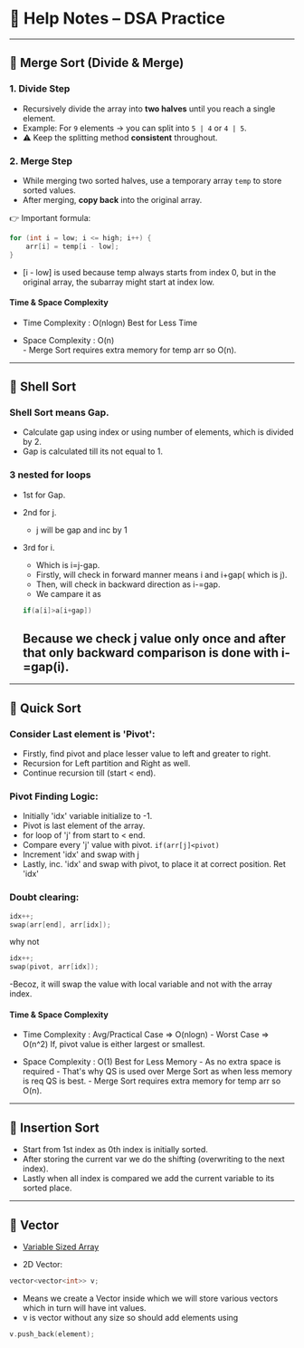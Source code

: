 # 📘 Help Notes – DSA Practice

---

## 🔹 Merge Sort (Divide & Merge)

### 1. Divide Step
- Recursively divide the array into **two halves** until you reach a single element.  
- Example: For `9` elements → you can split into `5 | 4` or `4 | 5`.  
- ⚠️ Keep the splitting method **consistent** throughout.

### 2. Merge Step
- While merging two sorted halves, use a temporary array `temp` to store sorted values.  
- After merging, **copy back** into the original array.

👉 Important formula:  
```cpp
for (int i = low; i <= high; i++) {
    arr[i] = temp[i - low];
}
```
- [i - low] is used because temp always starts from index 0, but in the original array, the subarray might start at    index low.

#### Time & Space Complexity
- Time Complexity : O(nlogn) Best for Less Time

- Space Complexity : O(n)       
                  - Merge Sort requires extra memory for temp arr so O(n).

---

## 🔹 Shell Sort

### Shell Sort means Gap.
- Calculate gap using index or using number of elements, which is divided by 2.
- Gap is calculated till its not equal to 1.

### 3 nested for loops
- 1st for Gap.
- 2nd for j.
    - j will be gap and inc by 1

- 3rd for i.
    - Which is i=j-gap.
    - Firstly, will check in forward manner means i and i+gap( which is j).
    - Then, will check in backward direction as i-=gap.
    - We campare it as 
    ```cpp
    if(a[i]>a[i+gap])
    ```
    Because we check j value only once and after that only backward
    comparison is done with i-=gap(i). 
    - 

---

## 🔹 Quick Sort

### Consider Last element is 'Pivot':
- Firstly, find pivot and place lesser value to left and greater to right.
- Recursion for Left partition and Right as well.
- Continue recursion till (start < end).

### Pivot Finding Logic:
- Initially 'idx' variable initialize to -1.
- Pivot is last element of the array.
- for loop of 'j' from start to < end. 
- Compare every 'j' value with pivot. 
``` if(arr[j]<pivot) ``` 
- Increment 'idx' and swap with j
- Lastly, inc. 'idx' and swap with pivot, to place it at correct position. Ret 'idx'

### Doubt clearing:
```cpp
idx++;
swap(arr[end], arr[idx]);
```
why not
```cpp
idx++;
swap(pivot, arr[idx]);
```
-Becoz, it will swap the value with local variable and not with the array index.


#### Time & Space Complexity
- Time Complexity : Avg/Practical Case => O(nlogn)
                  -   Worst Case => O(n^2) 
                  If, pivot value is either largest or smallest.

- Space Complexity : O(1)       Best for Less Memory
                  -  As no extra space is required
                  - That's why QS is used over Merge Sort as when less memory is req QS is best.
                  - Merge Sort requires extra memory for temp arr so O(n).

---

## 🔹 Insertion Sort 

- Start from 1st index as 0th index is initially sorted.
- After storing the current var we do the shifting (overwriting to the next index).
- Lastly when all index is compared we add the current variable to its sorted place.

---

## 🔹 Vector

- [Variable Sized Array](https://www.hackerrank.com/challenges/variable-sized-arrays/problem?isFullScreen=true)

- 2D Vector: 
```cpp
vector<vector<int>> v;
```
- Means we create a Vector inside which we will store various vectors which in turn will have int values.
- v is vector without any size so should add elements using 
```cpp
v.push_back(element);
```


